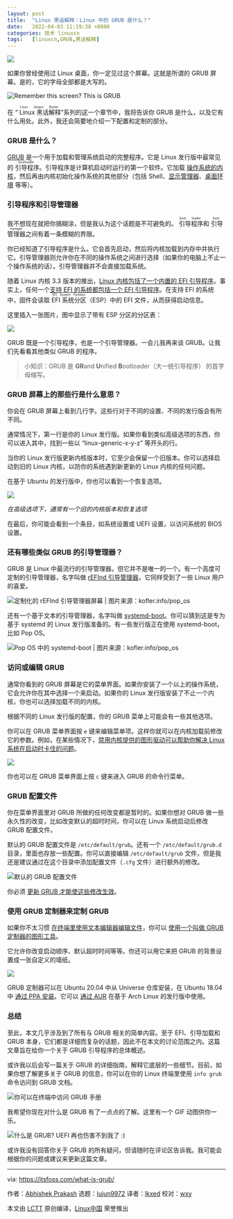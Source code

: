 ```yaml
---
layout: post
title:	"Linux 黑话解释：Linux 中的 GRUB 是什么？"
date:	2022-04-03 11:19:38 +0800 
categories:	技术 linuxcn 
tags:	[linuxcn,GRUB,黑话解释]
---
```



![](/Asserts/Images/album/202204/03/111835u4rcmcf7qze8pawa.png)


如果你曾经使用过 Linux 桌面，你一定见过这个屏幕。这就是所谓的 GRUB 屏幕。是的，它的字母全部都是大写的。


![Remember this screen? This is GRUB](/Asserts/Images/album/202204/03/111939d8mdm43ll4n777nk.png)


在 “<ruby> Linux 黑话解释 <rt>  Linux Jargon Buster </rt></ruby>”系列的这一个章节中，我将告诉你 GRUB 是什么，以及它有什么用处。此外，我还会简要地介绍一下配置和定制的部分。


### GRUB 是什么？


[GRUB](https://www.gnu.org/software/grub/) 是一个用于加载和管理系统启动的完整程序。它是 Linux 发行版中最常见的<ruby> 引导程序 <rt>  bootloader </rt></ruby>。引导程序是计算机启动时运行的第一个软件。它加载 [操作系统的内核](https://itsfoss.com/what-is-linux/)，然后再由内核初始化操作系统的其他部分（包括 Shell、[显示管理器](/article-12773-1.html)、[桌面环境](/article-12579-1.html) 等等）。


### 引导程序和引导管理器


我不想现在就把你搞糊涂，但是我认为这个话题是不可避免的。<ruby> 引导程序 <rt>  boot loader </rt></ruby>和<ruby> 引导管理器 <rt>  boot manager </rt></ruby>之间有着一条模糊的界限。


你已经知道了引导程序是什么。它会首先启动，然后将内核加载到内存中并执行它。引导管理器则允许你在不同的操作系统之间进行选择（如果你的电脑上不止一个操作系统的话）。引导管理器并不会直接加载系统。


随着 Linux 内核 3.3 版本的推出，[Linux 内核包括了一个内置的 EFI 引导程序](https://www.rodsbooks.com/efi-bootloaders/efistub.html)。事实上，任何一个[支持 EFI 的系统都包括一个 EFI 引导程序](https://jdebp.eu/FGA/efi-boot-process.html)。在支持 EFI 的系统中，固件会读取 <ruby> EFI 系统分区 <rt>  EFI System Partition </rt></ruby>（ESP）中的 EFI 文件，从而获得启动信息。


这里插入一张图片，图中显示了带有 ESP 分区的分区表：


![](/Asserts/Images/album/202204/03/111939pzyy0coqn7a9c2yw.png)


GRUB 既是一个引导程序，也是一个引导管理器。一会儿我再来谈 GRUB。让我们先看看其他类似 GRUB 的程序。



> 
> 小知识：GRUB 是 **GR**and **U**nified **B**ootloader（大一统引导程序） 的首字母缩写。
> 
> 
> 


### GRUB 屏幕上的那些行是什么意思？


你会在 GRUB 屏幕上看到几行字。这些行对于不同的设置、不同的发行版会有所不同。


通常情况下，第一行是你的 Linux 发行版。如果你看到类似高级选项的东西，你可以进入其中，找到一些以 “linux-generic-x-y-z” 等开头的行。


当你的 Linux 发行版更新内核版本时，它至少会保留一个旧版本。你可以选择启动到旧的 Linux 内核，以防你的系统遇到新更新的 Linux 内核的任何问题。


在基于 Ubuntu 的发行版中，你也可以看到一个恢复选项。


![](/Asserts/Images/album/202204/03/111940ymuwn888m80or084.jpg)


*在高级选项下，通常有一个旧的内核版本和恢复选项*


在最后，你可能会看到一个条目，如系统设置或 UEFI 设置，以访问系统的 BIOS 设置。


### 还有哪些类似 GRUB 的引导管理器？


GRUB 是 Linux 中最流行的引导管理器。但它并不是唯一的一个。有一个高度可定制的引导管理器，名字叫做 [rEFInd 引导管理器](https://www.rodsbooks.com/refind/)，它同样受到了一些 Linux 用户的喜爱。


![定制化的 rEFInd 引导管理器屏幕 | 图片来源：kofler.info/pop_os](/Asserts/Images/album/202204/03/111940cxvqmqma6t3n2yox.png)


还有一个基于文本的引导管理器，名字叫做 [systemd-boot](https://wiki.gentoo.org/wiki/Systemd-boot)。你可以猜到这是专为基于 systemd 的 Linux 发行版准备的。有一些发行版正在使用 systemd-boot，比如 Pop OS。


![Pop OS 中的 systemd-boot | 图片来源：kofler.info/pop_os](/Asserts/Images/album/202204/03/111940iozaaaeqqdzay3v3.png)


### 访问或编辑 GRUB


通常你看到的 GRUB 屏幕是它的菜单界面。如果你安装了一个以上的操作系统，它会允许你在其中选择一个来启动。如果你的 Linux 发行版安装了不止一个内核，你也可以选择加载不同的内核。


根据不同的 Linux 发行版的配置，你的 GRUB 菜单上可能会有一些其他选项。


你可以在 GRUB 菜单界面按 `e` 键来编辑菜单项。这样你就可以在内核加载前修改它的参数。例如，在某些情况下，[禁用内核提供的图形驱动可以帮助你解决 Linux 系统在启动时卡住的问题](https://itsfoss.com/fix-ubuntu-freezing/)。


![](/Asserts/Images/album/202204/03/111941vwwiszmd2wyyvulb.jpg)


你也可以在 GRUB 菜单界面上按 `c` 键来进入 GRUB 的命令行菜单。


### GRUB 配置文件


你在菜单界面里对 GRUB 所做的任何改变都是暂时的。如果你想对 GRUB 做一些永久性的改变，比如改变默认的超时时间，你可以在 Linux 系统启动后修改 GRUB 配置文件。


默认的 GRUB 配置文件是 `/etc/default/grub`。还有一个 `/etc/default/grub.d` 目录，里面也存放一些配置。你可以直接编辑 `/etc/default/grub` 文件，但是我还是建议通过在这个目录中添加配置文件（`.cfg` 文件）进行额外的修改。


![默认的 GRUB 配置文件](/Asserts/Images/album/202204/03/111941mgg5hj88bs4hz5sq.png)


你必须 [更新 GRUB 才能使这些修改生效](https://itsfoss.com/update-grub/)。


### 使用 GRUB 定制器来定制 GRUB


如果你不太习惯 [在终端里使用文本编辑器编辑文件](https://itsfoss.com/command-line-text-editors-linux/)，你可以 [使用一个叫做 GRUB 定制器的图形工具](https://itsfoss.com/grub-customizer-ubuntu/)。


它允许你改变启动顺序、默认超时时间等等。你还可以用它来把 GRUB 的背景设置成一张自定义的墙纸。


![](/Asserts/Images/album/202204/03/111941axsxxmcdc7l2sxm7.jpg)


GRUB 定制器可以在 Ubuntu 20.04 中从 Universe 仓库安装，在 Ubuntu 18.04 中 [通过 PPA 安装](https://itsfoss.com/ppa-guide/)。它可以 [通过 AUR](https://itsfoss.com/aur-arch-linux/) 在基于 Arch Linux 的发行版中使用。


### 总结


至此，本文几乎涉及到了所有与 GRUB 相关的简单内容。至于 EFI、引导加载和 GRUB 本身，它们都是详细而复杂的话题，因此不在本文的讨论范围之内。这篇文章旨在给你一个关于 GRUB 引导程序的总体概述。


或许我以后会写一篇关于 GRUB 的详细指南，解释它底层的一些细节。目前，如果你想了解更多关于 GRUB 的信息，你可以在你的 Linux 终端里使用 `info grub` 命令访问到 GRUB 文档。


![你可以在终端中访问 GRUB 手册](/Asserts/Images/album/202204/03/111942c2pwkpaduw2uar79.png)


我希望你现在对什么是 GRUB 有了一点点的了解。这里有一个 GIF 动图供你一乐。


![什么是 GRUB? UEFI 再也伤害不到我了 :)](/Asserts/Images/album/202204/03/111945ly7nnt5atbaliyy5.gif)


或许我没有回答你关于 GRUB 的所有疑问，但请随时在评论区告诉我。我可能会根据你的问题或建议来更新这篇文章。




---


via: <https://itsfoss.com/what-is-grub/>


作者：[Abhishek Prakash](https://itsfoss.com/author/abhishek/) 选题：[lujun9972](https://github.com/lujun9972) 译者：[lkxed](https://github.com/lkxed) 校对：[wxy](https://github.com/wxy)


本文由 [LCTT](https://github.com/LCTT/TranslateProject) 原创编译，[Linux中国](https://linux.cn/) 荣誉推出
